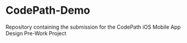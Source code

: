 # CodePath-Demo
Repository containing the submission for the CodePath iOS Mobile App Design Pre-Work Project
